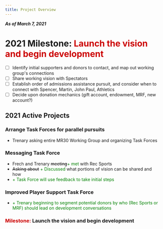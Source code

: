 ```yaml
---
title: Project Overview
---
```

***As of March 7, 2021***

# 2021 Milestone: <span style='color:#cc0000'>Launch the vision and begin development</span>
- [ ] Identify initial supporters and donors to contact, and map out working group's connections
- [ ] Share working vision with Spectators
- [ ] Establish order of admissions assistance pursuit, and consider when to connect with Spencer, Martin, John Paul, Athletics
- [ ] Decide upon donation mechanics (gift account, endowment, MRF, new account?)

## 2021 Active Projects
### Arrange Task Forces for parallel pursuits
- Trenary asking entire MR30 Working Group and organizing Task Forces

### Messaging Task Force
- Frech and Trenary ~~meeting~~<span style='color:green'>+ met</span> with Rec Sports
- ~~Asking about~~ <span style='color:green'>+ Discussed</span> what portions of vision can be shared and how
- <span style='color:green'>+ Task Force will use feedback to take initial steps</span>

### Improved Player Support Task Force
- <span style='color:green'>+ Trenary beginning to segment potential donors by who (Rec Sports or MRF) should lead on development conversations</span>

### <span style='color:#cc0000'>Milestone:</span> **Launch the vision and begin development**
